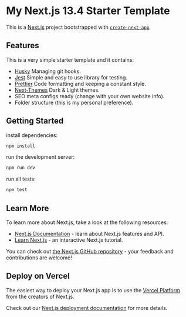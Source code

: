 # My Next.js 13.4 Starter Template

This is a [Next.js](https://nextjs.org/) project bootstrapped with [`create-next-app`](https://github.com/vercel/next.js/tree/canary/packages/create-next-app).

## Features

This is a very simple starter template and it contains:

- [Husky](https://typicode.github.io/husky/#/) Managing git hooks.
- [Jest](https://jestjs.io/) Simple and easy to use library for testing.
- [Prettier](https://prettier.io/) Code formatting and keeping a constant style.
- [Next-Themes](https://www.npmjs.com/package/next-themes) Dark & Light themes.
- SEO meta configs ready (change with your own website info).
- Folder structure (this is my personal preference).

## Getting Started

install dependencies:

```bash
npm install
```

run the development server:

```bash
npm run dev
```

run all tests:

```bash
npm test
```

## Learn More

To learn more about Next.js, take a look at the following resources:

- [Next.js Documentation](https://nextjs.org/docs) - learn about Next.js features and API.
- [Learn Next.js](https://nextjs.org/learn) - an interactive Next.js tutorial.

You can check out [the Next.js GitHub repository](https://github.com/vercel/next.js/) - your feedback and contributions are welcome!

## Deploy on Vercel

The easiest way to deploy your Next.js app is to use the [Vercel Platform](https://vercel.com/new?utm_medium=default-template&filter=next.js&utm_source=create-next-app&utm_campaign=create-next-app-readme) from the creators of Next.js.

Check out our [Next.js deployment documentation](https://nextjs.org/docs/deployment) for more details.
